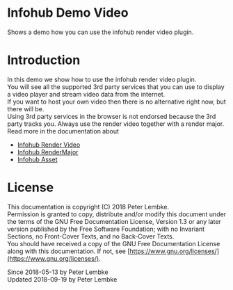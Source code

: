 # Infohub Demo Video
Shows a demo how you can use the infohub render video plugin.  

# Introduction
In this demo we show how to use the infohub render video plugin.  
You will see all the supported 3rd party services that you can use to display a video player and stream video data from the internet.  
If you want to host your own video then there is no alternative right now, but there will be.  
Using 3rd party services in the browser is not endorsed because the 3rd party tracks you. Always use the render video together with a render major.  
Read more in the documentation about  

- [Infohub Render Video](plugin,infohub_render_video)
- [Infohub RenderMajor](plugin,infohub_rendermajor)
- [Infohub Asset](plugin,infohub_asset)

# License
This documentation is copyright (C) 2018 Peter Lembke.  
Permission is granted to copy, distribute and/or modify this document under the terms of the GNU Free Documentation License, Version 1.3 or any later version published by the Free Software Foundation; with no Invariant Sections, no Front-Cover Texts, and no Back-Cover Texts.  
You should have received a copy of the GNU Free Documentation License along with this documentation. If not, see [https://www.gnu.org/licenses/](https://www.gnu.org/licenses/).  

Since 2018-05-13 by Peter Lembke  
Updated 2018-09-19 by Peter Lembke  
